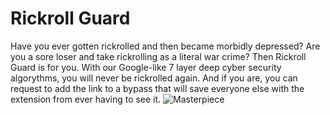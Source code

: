 # Rickroll Guard
Have you ever gotten rickrolled and then became morbidly depressed? Are you a sore loser and take rickrolling as a literal war crime? Then Rickroll Guard is for you. With our Google-like 7 layer deep cyber security algorythms, you will never be rickrolled again. And if you are, you can request to add the link to a bypass that will save everyone else with the extension from ever having to see it.
![Masterpiece](https://cdn.discordapp.com/attachments/725821890584903792/777726373023318066/chrome_5AzFc58Zvt.jpg)
